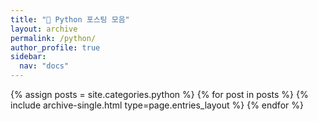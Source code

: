 ```yaml
---
title: "🐍 Python 포스팅 모음"
layout: archive
permalink: /python/
author_profile: true
sidebar:
  nav: "docs"
---
```



{% assign posts = site.categories.python %}
{% for post in posts %} {% include archive-single.html type=page.entries_layout %} {% endfor %}